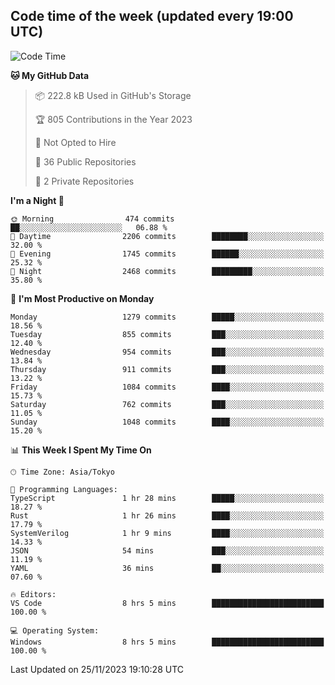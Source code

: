 ## Code time of the week (updated every 19:00 UTC)

<!--START_SECTION:waka-->
![Code Time](http://img.shields.io/badge/Code%20Time-2%2C363%20hrs%201%20min-blue)

**🐱 My GitHub Data** 

> 📦 222.8 kB Used in GitHub's Storage 
 > 
> 🏆 805 Contributions in the Year 2023
 > 
> 🚫 Not Opted to Hire
 > 
> 📜 36 Public Repositories 
 > 
> 🔑 2 Private Repositories 
 > 
**I'm a Night 🦉** 

```text
🌞 Morning                474 commits         ██░░░░░░░░░░░░░░░░░░░░░░░   06.88 % 
🌆 Daytime                2206 commits        ████████░░░░░░░░░░░░░░░░░   32.00 % 
🌃 Evening                1745 commits        ██████░░░░░░░░░░░░░░░░░░░   25.32 % 
🌙 Night                  2468 commits        █████████░░░░░░░░░░░░░░░░   35.80 % 
```
📅 **I'm Most Productive on Monday** 

```text
Monday                   1279 commits        █████░░░░░░░░░░░░░░░░░░░░   18.56 % 
Tuesday                  855 commits         ███░░░░░░░░░░░░░░░░░░░░░░   12.40 % 
Wednesday                954 commits         ███░░░░░░░░░░░░░░░░░░░░░░   13.84 % 
Thursday                 911 commits         ███░░░░░░░░░░░░░░░░░░░░░░   13.22 % 
Friday                   1084 commits        ████░░░░░░░░░░░░░░░░░░░░░   15.73 % 
Saturday                 762 commits         ███░░░░░░░░░░░░░░░░░░░░░░   11.05 % 
Sunday                   1048 commits        ████░░░░░░░░░░░░░░░░░░░░░   15.20 % 
```


📊 **This Week I Spent My Time On** 

```text
🕑︎ Time Zone: Asia/Tokyo

💬 Programming Languages: 
TypeScript               1 hr 28 mins        █████░░░░░░░░░░░░░░░░░░░░   18.27 % 
Rust                     1 hr 26 mins        ████░░░░░░░░░░░░░░░░░░░░░   17.79 % 
SystemVerilog            1 hr 9 mins         ████░░░░░░░░░░░░░░░░░░░░░   14.33 % 
JSON                     54 mins             ███░░░░░░░░░░░░░░░░░░░░░░   11.19 % 
YAML                     36 mins             ██░░░░░░░░░░░░░░░░░░░░░░░   07.60 % 

🔥 Editors: 
VS Code                  8 hrs 5 mins        █████████████████████████   100.00 % 

💻 Operating System: 
Windows                  8 hrs 5 mins        █████████████████████████   100.00 % 
```


 Last Updated on 25/11/2023 19:10:28 UTC
<!--END_SECTION:waka-->